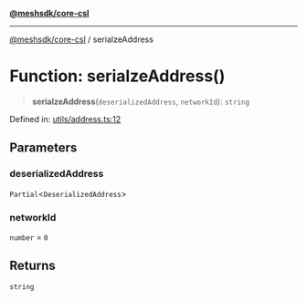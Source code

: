 [**@meshsdk/core-csl**](../README.md)

***

[@meshsdk/core-csl](../globals.md) / serialzeAddress

# Function: serialzeAddress()

> **serialzeAddress**(`deserializedAddress`, `networkId`): `string`

Defined in: [utils/address.ts:12](https://github.com/MeshJS/mesh/blob/1abde1553cbd7cf2cf4e40197fc0de9e4a7d0f49/packages/mesh-core-csl/src/utils/address.ts#L12)

## Parameters

### deserializedAddress

`Partial`\<`DeserializedAddress`\>

### networkId

`number` = `0`

## Returns

`string`
